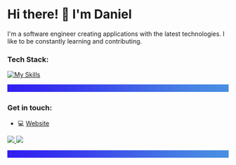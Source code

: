 # Hi there! 👋 I'm Daniel

I'm a software engineer creating applications with the latest technologies. I like to be constantly learning and contributing.

### Tech Stack:
[![My Skills](https://skillicons.dev/icons?i=js,ts,html,css,redux,react,nextjs,flutter,nestjs,git)](https://skillicons.dev)

 ![separator](./separator.png)

### Get in touch:
- 💻 [Website](https://www.darudev.com/portfolio)

<p>
  <a href="https://twitter.com/Darudev">
    <img src="https://skillicons.dev/icons?i=twitter" />
  </a>
 <a href="https://www.linkedin.com/in/daniel-mendoza-developer">
    <img src="https://skillicons.dev/icons?i=linkedin" />
  </a>
</p>

 ![separator](./separator.png)
